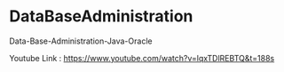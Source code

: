 # DataBaseAdministration
Data-Base-Administration-Java-Oracle

Youtube Link : https://www.youtube.com/watch?v=lqxTDlREBTQ&t=188s
